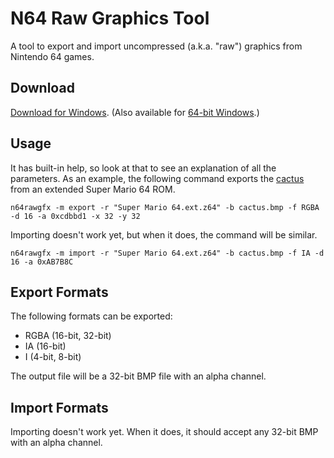 N64 Raw Graphics Tool
=====================

A tool to export and import uncompressed (a.k.a. "raw") graphics from Nintendo 64 games.

Download
--------

[Download for Windows][1]. (Also available for [64-bit Windows][2].)

Usage
-----

It has built-in help, so look at that to see an explanation of all the parameters. As an example, the following command exports the [cactus][3] from an extended Super Mario 64 ROM.

    n64rawgfx -m export -r "Super Mario 64.ext.z64" -b cactus.bmp -f RGBA -d 16 -a 0xcdbbd1 -x 32 -y 32

Importing doesn't work yet, but when it does, the command will be similar.

    n64rawgfx -m import -r "Super Mario 64.ext.z64" -b cactus.bmp -f IA -d 16 -a 0xAB7B8C

Export Formats
--------------

The following formats can be exported:

* RGBA (16-bit, 32-bit)
* IA (16-bit)
* I (4-bit, 8-bit)

The output file will be a 32-bit BMP file with an alpha channel.

Import Formats
------------------------

Importing doesn't work yet. When it does, it should accept any 32-bit BMP with an alpha channel.

[1]: http://derpa.no-ip.org/b/n64rawgfx.zip "Windows"
[2]: http://derpa.no-ip.org/b/n64rawgfx64.zip "Windows 64-bit"
[3]: http://tcrf.net/File:Cactus.png "Cactus!"
